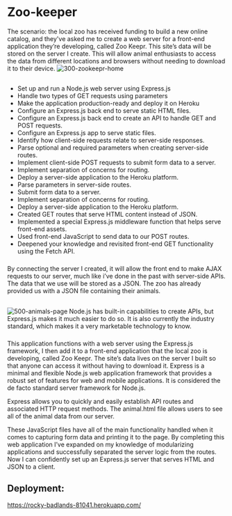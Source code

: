 # Zoo-keeper
The scenario: the local zoo has received funding to build a new online catalog, and they've asked me to create a web server for a front-end application they’re developing, called Zoo Keepr. This site’s data will be stored on the server I create. This will allow animal enthusiasts to access the data from different locations and browsers without needing to download it to their device.
![300-zookeepr-home](https://github.com/Pizzan8t0r/Zoo-keeper/assets/131811220/8e3c3e24-6edb-405a-8f32-54893e9351af)

##
* Set up and run a Node.js web server using Express.js
* Handle two types of GET requests using parameters
* Make the application production-ready and deploy it on Heroku
* Configure an Express.js back end to serve static HTML files.
* Configure an Express.js back end to create an API to handle GET and POST requests.
* Configure an Express.js app to serve static files.
* Identify how client-side requests relate to server-side responses.
* Parse optional and required parameters when creating server-side routes.
* Implement client-side POST requests to submit form data to a server.
* Implement separation of concerns for routing.
* Deploy a server-side application to the Heroku platform.
* Parse parameters in server-side routes.
* Submit form data to a server.
* Implement separation of concerns for routing.
* Deploy a server-side application to the Heroku platform.
* Created GET routes that serve HTML content instead of JSON.
* Implemented a special Express.js middleware function that helps serve front-end assets.
* Used front-end JavaScript to send data to our POST routes.
* Deepened your knowledge and revisited front-end GET functionality using the Fetch API.


###
By connecting the server I created, it will allow the front end to make AJAX requests to our server, much like i’ve done in the past with server-side APIs. The data that we use will be stored as a JSON. The zoo has already provided us with a JSON file containing their animals.

##

![500-animals-page](https://github.com/Pizzan8t0r/Zoo-keeper/assets/131811220/0e49a716-4d4c-4c7c-a2cd-caeabaae18e9)
Node.js has built-in capabilities to create APIs, but Express.js makes it much easier to do so. It is also currently the industry standard, which makes it a very marketable technology to know.

###
This application functions with a web server using the Express.js framework, I then add it to a front-end application that the local zoo is developing, called Zoo Keepr. The site’s data lives on the server I built so that anyone can access it without having to download it.
Express is a minimal and flexible Node.js web application framework that provides a robust set of features for web and mobile applications. It is considered the de facto standard server framework for Node.js.

Express allows you to quickly and easily establish API routes and associated HTTP request methods.
The animal.html file allows users to see all of the animal data from our server.

These JavaScript files have all of the main functionality handled when it comes to capturing form data and printing it to the page.
By completing this web application I’ve expanded on my knowledge of modularizing applications and successfully separated the server logic from the routes.
Now I can confidently set up an Express.js server that serves HTML and JSON to a client.
## Deployment:
https://rocky-badlands-81041.herokuapp.com/
